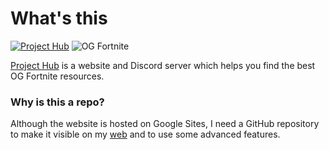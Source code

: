 # What's this
[![Project Hub](https://img.shields.io/badge/Project_Hub-OGFN?style=for-the-badge&color=black)](https://projecthub.jgc.linkpc.net/)
![OG Fortnite](https://img.shields.io/badge/OG_Fortnite-OGFN?style=for-the-badge&color=purple)

[Project Hub](https://projecthub.jgc.linkpc.net/) is a website and Discord server which helps you find the best OG Fortnite resources.

### Why is this a repo?
Although the website is hosted on Google Sites, I need a GitHub repository to make it visible on my [web](http://jgc.linkpc.net/) and to use some  advanced features.
